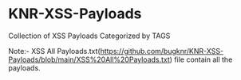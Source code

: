 # KNR-XSS-Payloads
Collection of XSS Payloads Categorized by TAGS

Note:- XSS All Payloads.txt(https://github.com/bugknr/KNR-XSS-Payloads/blob/main/XSS%20All%20Payloads.txt) file contain all the payloads.
